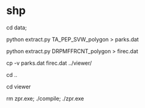 # shp
cd data;

python extract.py TA_PEP_SVW_polygon > parks.dat

python extract.py DRPMFFRCNT_polygon > firec.dat

cp -v parks.dat firec.dat ../viewer/

cd ..

cd viewer

rm zpr.exe; ./compile; ./zpr.exe

